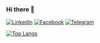 ### Hi there 👋






[![LinkedIn](https://img.shields.io/badge/linkedin-%230077B5.svg?style=for-the-badge&logo=linkedin&logoColor=white)](https://www.linkedin.com/in/luigiapicella/) [![Facebook](https://img.shields.io/badge/Facebook-%231877F2.svg?style=for-the-badge&logo=Facebook&logoColor=white)](https://www.facebook.com/luigi.apicella.9/) [![Telegram](https://img.shields.io/badge/Telegram-2CA5E0?style=for-the-badge&logo=telegram&logoColor=white)](https://t.me/ginil)


[![Top Langs](https://github-readme-stats.vercel.app/api/top-langs/?username=luapicella&layout=compact&hide=css,html,Makefile,Cmake,jupyter%20notebook)](https://github.com/anuraghazra/github-readme-stats)
